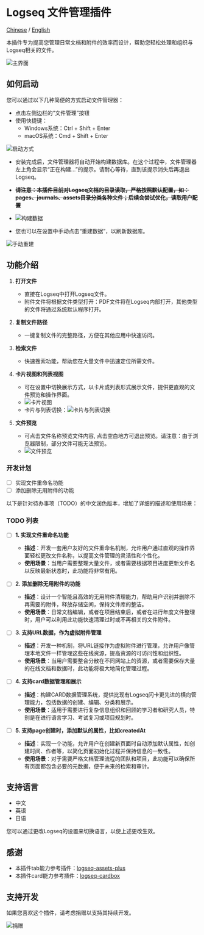 # Logseq 文件管理插件

[Chinese](README_CN.md) / [English](README.md)

本插件专为提高您管理日常文档和附件的效率而设计，帮助您轻松处理和组织与Logseq相关的文件。

![主界面](./images/app-main.jpg)

## 如何启动
您可以通过以下几种简便的方式启动文件管理器：
- 点击左侧边栏的“文件管理”按钮
- 使用快捷键：
  - Windows系统：Ctrl + Shift + Enter
  - macOS系统：Cmd + Shift + Enter

![启动方式](./images/app-open.jpg)

- 安装完成后，文件管理器将自动开始构建数据库。在这个过程中，文件管理器左上角会显示“正在构建...”的提示。请耐心等待，直到该提示消失后再退出Logseq。
- ~~**请注意：本插件目前对Logseq文档的目录读取，严格按照默认配置，如：pages、journals、assets目录分类各种文件；后续会尝试优化，读取用户配置**~~
- ![构建数据](./images/app-build.jpg)

- 您也可以在设置中手动点击“重建数据”，以刷新数据库。

![手动重建](./images/app-rebuild.jpg)

## 功能介绍
1. **打开文件**  
   - 直接在Logseq中打开Logseq文件。
   - 附件文件将根据文件类型打开：PDF文件将在Logseq内部打开，其他类型的文件将通过系统默认程序打开。

2. **复制文件路径**  
   - 一键复制文件的完整路径，方便在其他应用中快速访问。

3. **检索文件**  
   - 快速搜索功能，帮助您在大量文件中迅速定位所需文件。

4. **卡片视图和列表视图**  
   - 可在设置中切换展示方式，以卡片或列表形式展示文件，提供更直观的文件预览和操作界面。
   - ![卡片视图](./images/app-card.jpg)
   - 卡片与列表切换：![卡片与列表切换](./images/app-card-switch.jpg)

5. **文件预览**
   - 可点击文件名称预览文件内容, 点击空白地方可退出预览。请注意：由于浏览器限制，部分文件可能无法预览。
   - ![文件预览](./images/app-preview.jpg)


### 开发计划

- [ ] 实现文件重命名功能
- [ ] 添加删除无用附件的功能

以下是针对待办事项（TODO）的中文润色版本，增加了详细的描述和使用场景：

### TODO 列表

- [ ] **1. 实现文件重命名功能**
   - **描述**：开发一套用户友好的文件重命名机制，允许用户通过直观的操作界面轻松更改文件名称，以提高文件管理的灵活性和个性化。
   - **使用场景**：当用户需要整理大量文件，或者需要根据项目进度更新文件名以反映最新状态时，此功能将非常有用。

- [ ] **2. 添加删除无用附件的功能**
   - **描述**：设计一个智能且高效的无用附件清理能力，帮助用户识别并删除不再需要的附件，释放存储空间，保持文件库的整洁。
   - **使用场景**：日常文档编辑，或者在项目结束后，或者在进行年度文件整理时，用户可以利用此功能快速清理过时或不再相关的文件附件。

- [ ] **3. 支持URL数据，作为虚拟附件管理**
   - **描述**：开发一种机制，将URL链接作为虚拟附件进行管理，允许用户像管理本地文件一样管理这些在线资源，提高资源的可访问性和组织性。
   - **使用场景**：当用户需要整合分散在不同网站上的资源，或者需要保存大量的在线文档和数据时，此功能将极大地简化管理过程。

- [ ] **4. 支持card数据管理和展示**
   - **描述**：构建CARD数据管理系统，提供比现有Logseq闪卡更先进的横向管理能力，包括数据的创建、编辑、分类和展示。
   - **使用场景**：适用于需要进行复杂信息组织和回顾的学习者和研究人员，特别是在进行语言学习、考试复习或项目规划时。

- [ ] **5. 支持page创建时，添加默认的属性，比如createdAt**
   - **描述**：实现一个功能，允许用户在创建新页面时自动添加默认属性，如创建时间、作者等，以简化页面初始化过程并保持信息的一致性。
   - **使用场景**：对于需要严格文档管理流程的团队和项目，此功能可以确保所有页面都包含必要的元数据，便于未来的检索和审计。


## 支持语言

- 中文
- 英语
- 日语

您可以通过更改Logseq的设置来切换语言，以使上述更改生效。

## 感谢

- 本插件tab能力参考插件：[logseq-assets-plus](https://github.com/xyhp915/logseq-assets-plus)
- 本插件card能力参考插件：[logseq-cardbox](https://github.com/sosuisen/logseq-cardbox)

## 支持开发

如果您喜欢这个插件，请考虑捐赠以支持其持续开发。

![捐赠](./images/WechatIMG9.jpg)


